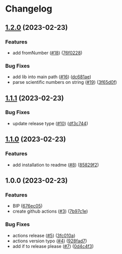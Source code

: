 # Changelog

## [1.2.0](https://github.com/mattvioli/bigint-precision/compare/v1.1.1...v1.2.0) (2023-02-23)


### Features

* add fromNumber ([#18](https://github.com/mattvioli/bigint-precision/issues/18)) ([76f0228](https://github.com/mattvioli/bigint-precision/commit/76f02284b0f8baf19cedaacfee19f866b52af201))


### Bug Fixes

* add lib into main path ([#16](https://github.com/mattvioli/bigint-precision/issues/16)) ([dc681ae](https://github.com/mattvioli/bigint-precision/commit/dc681ae286fed2c70d93a7a0364f5d695c0a44fe))
* parse scientific numbers on string ([#19](https://github.com/mattvioli/bigint-precision/issues/19)) ([3f65d0f](https://github.com/mattvioli/bigint-precision/commit/3f65d0f374431d01c8d3920996322f345a50ffec))

## [1.1.1](https://github.com/mattvioli/bigint-precision/compare/v1.1.0...v1.1.1) (2023-02-23)


### Bug Fixes

* update release type ([#10](https://github.com/mattvioli/bigint-precision/issues/10)) ([df3c744](https://github.com/mattvioli/bigint-precision/commit/df3c744a9de571df695b6f108a46a720670b9537))

## [1.1.0](https://github.com/mattvioli/bigint-precision/compare/v1.0.0...v1.1.0) (2023-02-23)


### Features

* add installation to readme ([#8](https://github.com/mattvioli/bigint-precision/issues/8)) ([85829f2](https://github.com/mattvioli/bigint-precision/commit/85829f2c6a16347abd2582488c6100910b7a26de))

## 1.0.0 (2023-02-23)


### Features

* BIP ([676ec05](https://github.com/mattvioli/bigint-precision/commit/676ec05c5abd8dfcdbcca58ce66b69fc0bd8ad65))
* create github actions ([#3](https://github.com/mattvioli/bigint-precision/issues/3)) ([7b97c1e](https://github.com/mattvioli/bigint-precision/commit/7b97c1e414d5b4fbad1f83fc1e13a0cf74fe323f))


### Bug Fixes

* actions release ([#5](https://github.com/mattvioli/bigint-precision/issues/5)) ([3fc010a](https://github.com/mattvioli/bigint-precision/commit/3fc010a0f6d761d5020a2aefe8903f85fd8143ba))
* actions version typo ([#4](https://github.com/mattvioli/bigint-precision/issues/4)) ([928fad7](https://github.com/mattvioli/bigint-precision/commit/928fad74f977a8e833dd61c2a7a2707b492a8fbe))
* add if to release please ([#7](https://github.com/mattvioli/bigint-precision/issues/7)) ([0d4c4f3](https://github.com/mattvioli/bigint-precision/commit/0d4c4f32421ff3789509d1b67b201191875ce83a))
